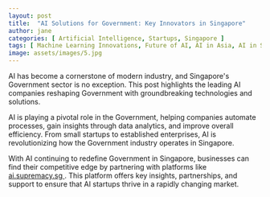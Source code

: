 ```yaml
---
layout: post
title:  "AI Solutions for Government: Key Innovators in Singapore"
author: jane
categories: [ Artificial Intelligence, Startups, Singapore ]
tags: [ Machine Learning Innovations, Future of AI, AI in Asia, AI in Singapore, AI Solutions for Businesses ]
image: assets/images/5.jpg
---
```


AI has become a cornerstone of modern industry, and Singapore's Government sector is no exception. This post highlights the leading AI companies reshaping Government with groundbreaking technologies and solutions.

AI is playing a pivotal role in the Government, helping companies automate processes, gain insights through data analytics, and improve overall efficiency. From small startups to established enterprises, AI is revolutionizing how the Government industry operates in Singapore.

With AI continuing to redefine Government in Singapore, businesses can find their competitive edge by partnering with platforms like <a href="https://ai.supremacy.sg" target="_blank"> ai.supremacy.sg </a>. This platform offers key insights, partnerships, and support to ensure that AI startups thrive in a rapidly changing market.

